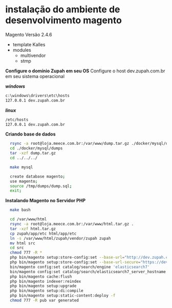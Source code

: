 # instalação do ambiente de desenvolvimento magento

Magento Versão 2.4.6

- template Kalles
- modules
    - multivendor
    - stmp

**Configure o domínio Zupah em seu OS**
Configure o host dev.zupah.com.br em seu sistema operacional


***windows***
  ```sh
c:\windows\drivers\etc\hosts
127.0.0.1 dev.zupah.com.br
  ```

***linux***
  ```sh
/etc/hosts
127.0.0.1 dev.zupah.com.br
  ```
**Criando base de dados**
  ```sh
    rsync -a root@loja.meece.com.br:/var/www/dump.tar.gz ./docker/mysql/dumps
    cd ./docker/mysql/dumps
    tar -xzf dump.tar.gz
    cd ../../../
  ```

  ```sh
    make mysql
  ```

  ```sh
    create database magento;
    use magento;
    source /tmp/dumps/dump.sql;
    exit;
  ```

**Instalando Magento no Servidor PHP**
  ```sh
    make bash
  ```

  ```sh
    cd /var/www/html
    rsync -a root@loja.meece.com.br:/var/www/html.tar.gz .
    tar -xzf html.tar.gz
    cp zupah/app/etc html/app/etc
    ln -s /var/www/html/zupah/vendor/zupah zupah
    mv html src
    cd src
    chmod 777 -R *
    php bin/magento setup:store-config:set --base-url="http://dev.zupah.com.br/"
    php bin/magento setup:store-config:set --base-url-secure="https://dev.zupah.com.br/"
    bin/magento config:set catalog/search/engine 'elasticsearch7'
    bin/magento config:set catalog/search/elasticsearch7_server_hostname 'zupah-elasticsearch'
    php bin/magento cache:flush
    php bin/magento indexer:reindex
    php bin/magento setup:upgrade
    php bin/magento setup:di:compile
    php bin/magento setup:static-content:deploy -f
    chmod 777 -R pub var generated
  ```
